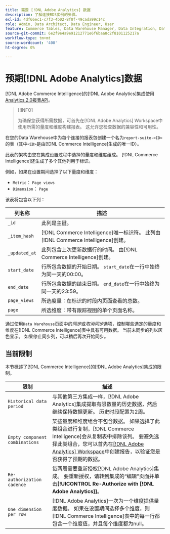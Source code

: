 ```yaml
---
title: 需要 [!DNL Adobe Analytics] 数据
description: 了解连接RDS实例的步骤。
exl-id: 4df66ec1-c7f3-4b02-8f0f-49cada99c14c
role: Admin, Data Architect, Data Engineer, User
feature: Commerce Tables, Data Warehouse Manager, Data Integration, Data Import/Export
source-git-commit: 6e2f9e4a9e91212771e6f6baa8c2f8101125217a
workflow-type: tm+mt
source-wordcount: '400'
ht-degree: 0%

---
```


# 预期[!DNL Adobe Analytics]数据

[!DNL Adobe Commerce Intelligence]的[!DNL Adobe Analytics]集成使用[Analytics 2.0报表API](https://developer.adobe.com/analytics-apis/docs/2.0/#!AdobeDocs/analytics-2.0-apis/master/README.md)。

>[!INFO]
>
>为确保您获得所需数据，可首先在[!DNL Adobe Analytics] Workspace中使用所需的量度和维度构建报表。 这允许您检查数据的兼容性和可用性。

在您的Data Warehouse中为每个连接的报表包创建一个名为`report-suite-<ID>`的表（其中`<ID>`是由[!DNL Commerce Intelligence]生成的唯一ID）。

此表的架构由您在集成设置过程中选择的量度和维度组成。 [!DNL Commerce Intelligence]还生成了多个其他列用于标识。

例如，如果在设置期间选择了以下量度和维度：
- `Metric`： `Page views`
- `Dimension`： `Page`

该表将包含以下列：

| 列名称 | 描述 |
| --- | --- |
| `_id` | 此列是主键。 |
| `_item_hash` | [!DNL Commerce Intelligence]唯一标识符。 此列由[!DNL Commerce Intelligence]创建。 |
| `_updated_at` | 此列包含上次更新数据行的时间。 由[!DNL Commerce Intelligence]创建。 |
| `start_date` | 行所包含数据的开始日期。 `start_date`在一行中始终为同一天的00:00。 |
| `end_date` | 行所包含数据的结束日期。 `end_date`在一行中始终为同一天的23:59。 |
| `page_views` | 所选度量：在标识的时段内页面查看的总数。 |
| `page` | 所选维度：带有跟踪视图的单个页面名称。 |

通过使用`Data Warehouse`页面中的&#x200B;*同步*&#x200B;或&#x200B;*取消同步*&#x200B;选项，控制哪些选定的量度和维度在[!DNL Commerce Intelligence]表中具有可用数据。 当前未同步的列以灰色显示。 如果停止同步列，可以稍后再次开始同步。

## 当前限制

本节概述了[!DNL Commerce Intelligence]的[!DNL Adobe Analytics]集成的限制。

| 限制 | 描述 |
| --- | --- |
| `Historical data period` | 与其他第三方集成一样，[!DNL Adobe Analytics]集成提取有限数量的历史数据，然后继续保持数据更新。 历史时段配置为2周。 |
| `Empty component combinations` | 某些量度和维度组合不包含数据。 如果选择了此类组合进行复制，[!DNL Commerce Intelligence]会从复制表中排除该列。 要避免选择此类组合，您可以首先在[[!DNL Adobe Analytics] Workspace](https://experienceleague.adobe.com/docs/analytics/analyze/analysis-workspace/home.html?lang=zh-Hans)中创建报告，以验证您是否获得了预期的数据。 |
| `Re-authorization cadence` | 每两周需要重新授权[!DNL Adobe Analytics]集成。 要重新授权，请转到集成的“编辑”页面并单击&#x200B;**[!UICONTROL Re-Authorize with [!DNL Adobe Analytics]]**。 |
| `One dimension per row` | [!DNL Adobe Analytics]一次为一个维度提供量度数据。 如果在设置期间选择多个维度，则[!DNL Commerce Intelligence]表中的每一行都包含一个维度值，并且每个维度都为null。 |
